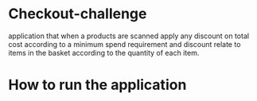 # Checkout-challenge
application that when a products are scanned apply any discount on total cost  according to a minimum spend requirement and discount relate to items in the basket according to the quantity of each item.

# How to run the application
